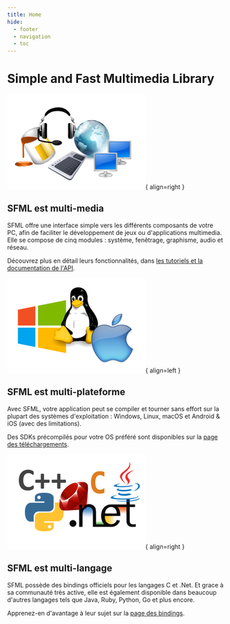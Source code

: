 ```yaml
---
title: Home
hide:
  - footer
  - navigation
  - toc
---
```


# Simple and Fast Multimedia Library

![multi-media](images/home/multimedia.png){ align=right }

## SFML est multi-media

SFML offre une interface simple vers les différents composants de votre PC, afin de faciliter le développement de jeux ou d'applications multimedia. Elle se compose de cinq modules : système, fenêtrage, graphisme, audio et réseau.

Découvrez plus en détail leurs fonctionnalités, dans [les tutoriels et la documentation de l'API](https://www.sfml-dev.org/learn-fr.php "Aller à la page des tutoriels et de la documentation").


![multi-platform](images/home/multiplatform.png){ align=left }

## SFML est multi-plateforme

Avec SFML, votre application peut se compiler et tourner sans effort sur la plupart des systèmes d'exploitation : Windows, Linux, macOS et Android & iOS (avec des limitations).

Des SDKs précompilés pour votre OS préféré sont disponibles sur la [page des téléchargements](https://www.sfml-dev.org/download-fr.php "Aller à la page des téléchargements").


![multi-language](images/home/multilanguage.png){ align=right }

## SFML est multi-langage

SFML possède des bindings officiels pour les langages C et .Net. Et grace à sa communauté très active, elle est également disponible dans beaucoup d'autres langages tels que Java, Ruby, Python, Go et plus encore.

Apprenez-en d'avantage à leur sujet sur la [page des bindings](https://www.sfml-dev.org/download/bindings-fr.php "Aller à la page des bindings").